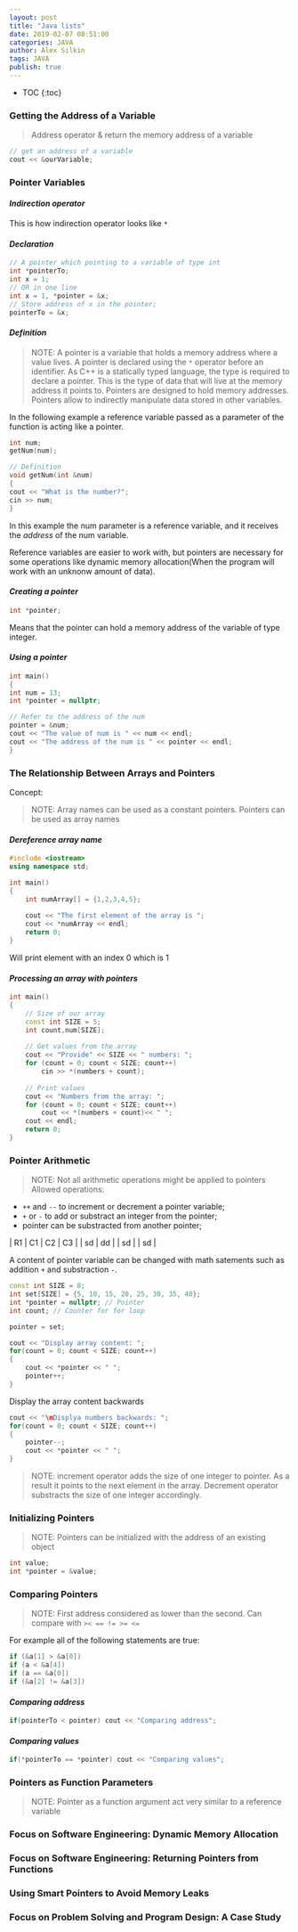 ```yaml
---
layout: post
title: "Java lists"
date: 2019-02-07 08:51:00
categories: JAVA
author: Alex Silkin
tags: JAVA
publish: true
---
```



- TOC
{:toc}




### __Getting the Address of a Variable__ 
> Address operator & return the memory address of a variable

```c++
// get an address of a variable
cout << &ourVariable;
```

### __Pointer Variables__ 

#### *Indirection operator* 
This is how indirection operator looks like `*`

#### *Declaration*

```c++
// A pointer which pointing to a variable of type int
int *pointerTo;
int x = 1;
// OR in one line
int x = 1, *pointer = &x;
// Store address of x in the pointer;
pointerTo = &x;
```

#### *Definition*
> NOTE: A pointer is a variable that holds a memory address where a value lives.
> A pointer is declared using the `*` operator before an identifier.
> As C++ is a statically typed language, the type is required to declare a pointer. This is the type of data that will live at the memory address it points to.
>  Pointers are designed to hold memory addresses. Pointers allow to indirectly manipulate 
data stored in other variables.

In the following example a reference variable passed as a parameter of the function is acting like a pointer.

```c++
int num;
getNum(num);

// Definition
void getNum(int &num)
{
cout << "What is the number?";
cin >> num;
}
```
In this example the num parameter is a reference variable, and it receives the *address* of the num variable.

Reference variables are easier to work with, but pointers are necessary for some operations like dynamic memory allocation(When the program will work with an unknonw amount of data).

#### *Creating a pointer*
```c++
int *pointer;
```

Means that the pointer can hold a memory address of the variable of type integer.

#### *Using a pointer*
```c++
int main() 
{
int num = 13;
int *pointer = nullptr;

// Refer to the address of the num
pointer = &num; 
cout << "The value of num is " << num << endl;
cout << "The address of the num is " << pointer << endl;
}
```

### __The Relationship Between Arrays and Pointers__
Concept:
>NOTE: Array names can be used as a constant pointers. Pointers can be used as array names

#### *Dereference array name*

```c++
#include <iostream>
using namespace std;

int main()
{
    int numArray[] = {1,2,3,4,5};
    
    cout << "The first element of the array is ";
    cout << *numArray << endl;
    return 0;
}
```
Will print element with an index 0 which is 1

#### *Processing an array with pointers*
```c++
int main()
{
    // Size of our array
    const int SIZE = 5;
    int count,num[SIZE];
    
    // Get values from the array
    cout << "Provide" << SIZE << " numbers: ";
    for (count = 0; count < SIZE; count++)
        cin >> *(numbers + count);
        
    // Print values
    cout << "Numbers from the array: ";
    for (count = 0; count < SIZE; count++)
        cout << *(numbers + count)<< " ";
    cout << endl;
    return 0;
}
```

### __Pointer Arithmetic__

> NOTE: Not all arithmetic operations might be applied to pointers
Allowed operations:
- `++` and `--` to increment or decrement a pointer variable;
-  `+` or `-` to add or substract an integer from the pointer;
- pointer can be substracted from another pointer;

| R1 | C1 | C2 | C3 |
| sd | dd |
| sd |
| sd |

A content of pointer variable can be changed with math satements such as addition `+` and substraction `-`.

```c++
const int SIZE = 8;
int set[SIZE] = {5, 10, 15, 20, 25, 30, 35, 40};
int *pointer = nullptr; // Pointer
int count; // Counter for for loop

pointer = set;

cout << "Display array content: ";
for(count = 0; count < SIZE; count++)
{
    cout << *pointer << " ";
    pointer++;
}
```
Display the array content backwards 
```c++
cout << "\mDisplya numbers backwards: ";
for(count = 0; count < SIZE; count++)
{
    pointer--;
    cout << *pointer << " ";
}
```
>NOTE: increment operator adds the size of one integer to pointer. As a result it points to the next element in the array. Decrement operator substracts the size of one integer accordingly.

### __Initializing Pointers__

> NOTE: Pointers can be initialized with the address of an existing object

```c++
int value;
int *pointer = &value;
```

### __Comparing Pointers__
>NOTE: First address considered as lower than the second. Can compare with `>< == != >= <=`

For example all of the following statements are true:
```c++
if (&a[1] > &a[0])
if (a < &a[4])
if (a == &a[0])
if (&a[2] != &a[3])
```
#### *Comparing address*

```c++
if(pointerTo < pointer) cout << "Comparing address";
```

#### *Comparing values*

```c++
if(*pointerTo == *pointer) cout << "Comparing values";
```

### __Pointers as Function Parameters__
>NOTE: Pointer as a function argument act very similar to a reference variable

### __Focus on Software Engineering: Dynamic Memory Allocation__ 
### __Focus on Software Engineering: Returning Pointers from Functions__
### __Using Smart Pointers to Avoid Memory Leaks__ 
### __Focus on Problem Solving and Program Design: A Case Study__
